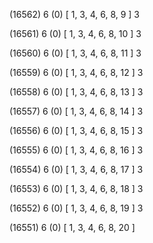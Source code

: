 (16562) 6 (0) [ 1, 3, 4, 6, 8, 9 ] 3 


(16561) 6 (0) [ 1, 3, 4, 6, 8, 10 ] 3 


(16560) 6 (0) [ 1, 3, 4, 6, 8, 11 ] 3 


(16559) 6 (0) [ 1, 3, 4, 6, 8, 12 ] 3 


(16558) 6 (0) [ 1, 3, 4, 6, 8, 13 ] 3 


(16557) 6 (0) [ 1, 3, 4, 6, 8, 14 ] 3 


(16556) 6 (0) [ 1, 3, 4, 6, 8, 15 ] 3 


(16555) 6 (0) [ 1, 3, 4, 6, 8, 16 ] 3 


(16554) 6 (0) [ 1, 3, 4, 6, 8, 17 ] 3 


(16553) 6 (0) [ 1, 3, 4, 6, 8, 18 ] 3 


(16552) 6 (0) [ 1, 3, 4, 6, 8, 19 ] 3 


(16551) 6 (0) [ 1, 3, 4, 6, 8, 20 ]  

